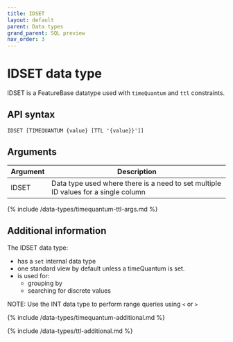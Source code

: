 ```yaml
---
title: IDSET
layout: default
parent: Data types
grand_parent: SQL preview
nav_order: 3
---
```


# IDSET data type

IDSET is a FeatureBase datatype used with `timeQuantum` and `ttl` constraints.

## API syntax

```
IDSET [TIMEQUANTUM {value} [TTL '{value}}']]
```

## Arguments

| Argument | Description |
|---|---|
| IDSET | Data type used where there is a need to set multiple ID values for a single column |
{% include /data-types/timequantum-ttl-args.md %}

## Additional information

The IDSET data type:
* has a `set` internal data type
* one standard view by default unless a timeQuantum is set.
* is used for:
  * grouping by
  * searching for discrete values

NOTE: Use the INT data type to perform range queries using `<` or `>`

{% include /data-types/timequantum-additional.md %}

{% include /data-types/ttl-additional.md %}
